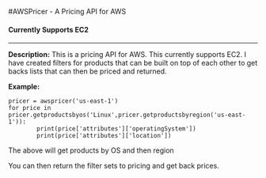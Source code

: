#AWSPricer - A Pricing API for AWS
#### Currently Supports EC2

---

**Description:**
This is a pricing API for AWS. This currently supports EC2. I have created 
filters for products that can be built on top of each other to get backs lists
that can then be priced and returned.

**Example:**

```
pricer = awspricer('us-east-1')
for price in pricer.getproductsbyos('Linux',pricer.getproductsbyregion('us-east-1')):
        print(price['attributes']['operatingSystem'])
        print(price['attributes']['location'])
```

The above will get products by OS and then region

You can then return the filter sets to pricing and get back prices.




